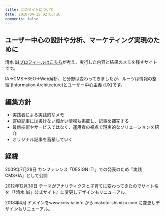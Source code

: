 ```yaml
---
title: このサイトについて
date: 2018-04-15 02:03:16
comments: false
---
```

## ユーザー中心の設計や分析、マーケティング実現のために

清水 誠[プロフィールはこちら](profile.html)が考え、実行した内容と結果のメモを残すサイトです。

IA→CMS→SEO→Web解析、と分野は変わってきましたが、ルーツは情報の整理 (Information Architecture)とユーザー中心主義 (UX)です。

## 編集方針
- 実践者による実践的なメモ
- [寄稿記事](/articles/)には書けない細かい情報も掲載し、記事を補完する
- 最新技術やサービスではなく、運用者の視点で現実的なソリューションを紹介
- オリジナル記事を蓄積していく

## 経緯
2009年7月28日
カンファレンス「DESIGN IT!」での発表のため『実践CMS*IA』として公開

2012年12月30日
テーマがアナリティクスと子育てに変わってきたのでサイト名を『「清水 誠」公式サイト』に変更しデザインもリニューアル。

2018年4月
ドメインをwww.cms-ia.info から makoto-shimizu.com に変更しデザインもリニューアル。
